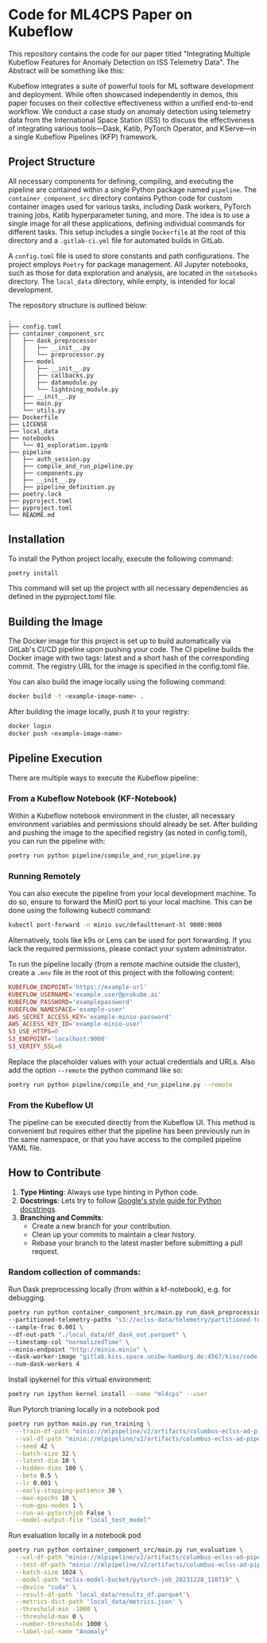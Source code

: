 # Code for ML4CPS Paper on Kubeflow

This repository contains the code for our paper titled "Integrating Multiple Kubeflow Features for Anomaly Detection on ISS Telemetry Data".
The Abstract will be something like this:

Kubeflow integrates a suite of powerful tools for ML software development and deployment.
While often showcased independently in demos, this paper focuses on their collective effectiveness within a unified end-to-end workflow.
We conduct a case study on anomaly detection using telemetry data from the International Space Station (ISS) to discuss the effectiveness of integrating various tools—Dask, Katib, PyTorch Operator, and KServe—in a single Kubeflow Pipelines (KFP) framework.

## Project Structure

All necessary components for defining, compiling, and executing the pipeline are contained within a single Python package named `pipeline`.
The `container_component_src` directory contains Python code for custom container images used for various tasks, including Dask workers, PyTorch training jobs, Katib hyperparameter tuning, and more.
The idea is to use a single image for all these applications, defining individual commands for different tasks.
This setup includes a single `Dockerfile` at the root of this directory and a `.gitlab-ci.yml` file for automated builds in GitLab.

A `config.toml` file is used to store constants and path configurations.
The project employs `Poetry` for package management.
All Jupyter notebooks, such as those for data exploration and analysis, are located in the `notebooks` directory.
The `local_data` directory, while empty, is intended for local development.

The repository structure is outlined below:

```text
.
├── config.toml
├── container_component_src
│   ├── dask_preprocessor
│   │   ├── __init__.py
│   │   └── preprocessor.py
│   ├── model
│   │   ├── __init__.py
│   │   ├── callbacks.py
│   │   ├── datamodule.py
│   │   └── lightning_module.py
│   ├── __init__.py
│   ├── main.py
│   └── utils.py
├── Dockerfile
├── LICENSE
├── local_data
├── notebooks
│   └── 01_exploration.ipynb
├── pipeline
│   ├── auth_session.py
│   ├── compile_and_run_pipeline.py
│   ├── components.py
│   ├── __init__.py
│   ├── pipeline_definition.py
├── poetry.lock
├── pyproject.toml
├── pyproject.toml
└── README.md
```

## Installation

To install the Python project locally, execute the following command:

```sh
poetry install
```

This command will set up the project with all necessary dependencies as defined in the pyproject.toml file.

## Building the Image

The Docker image for this project is set up to build automatically via GitLab's CI/CD pipeline upon pushing your code.
The CI pipeline builds the Docker image with two tags: latest and a short hash of the corresponding commit.
The registry URL for the image is specified in the config.toml file.

You can also build the image locally using the following command:

```sh
docker build -t <example-image-name> .
```

After building the image locally, push it to your registry:

```sh
docker login
docker push <example-image-name>
```

## Pipeline Execution

There are multiple ways to execute the Kubeflow pipeline:

### From a Kubeflow Notebook (KF-Notebook)

Within a Kubeflow notebook environment in the cluster, all necessary environment variables and permissions should already be set. After building and pushing the image to the specified registry (as noted in config.toml), you can run the pipeline with:

```sh
poetry run python pipeline/compile_and_run_pipeline.py
```

### Running Remotely

You can also execute the pipeline from your local development machine.
To do so, ensure to forward the MinIO port to your local machine.
This can be done using the following kubectl command:

```sh
kubectl port-forward -n minio svc/defaulttenant-hl 9000:9000
```

Alternatively, tools like k9s or Lens can be used for port forwarding.
If you lack the required permissions, please contact your system administrator.

To run the pipeline locally (from a remote machine outside the cluster), create a `.env` file in the root of this project with the following content:

```toml
KUBEFLOW_ENDPOINT='https://example-url'
KUBEFLOW_USERNAME='example.user@prokube.ai'
KUBEFLOW_PASSWORD='examplepassword'
KUBEFLOW_NAMESPACE='example-user'
AWS_SECRET_ACCESS_KEY='example-minio-password'
AWS_ACCESS_KEY_ID='example-minio-user'
S3_USE_HTTPS=0
S3_ENDPOINT='localhost:9000'
S3_VERIFY_SSL=0
```

Replace the placeholder values with your actual credentials and URLs.
Also add the option `--remote` the python command like so:

```bash
poetry run python pipeline/compile_and_run_pipeline.py --remote
```

### From the Kubeflow UI

The pipeline can be executed directly from the Kubeflow UI.
This method is convenient but requires either that the pipeline has been previously run in the same namespace, or that you have access to the compiled pipeline YAML file.

## How to Contribute

1. **Type Hinting**: Always use type hinting in Python code.
2. **Docstrings**: Lets try to follow [Google's style guide for Python docstrings](https://google.github.io/styleguide/pyguide.html).
3. **Branching and Commits**:
   - Create a new branch for your contribution.
   - Clean up your commits to maintain a clear history.
   - Rebase your branch to the latest master before submitting a pull request.

### Random collection of commands:

Run Dask preprocessing locally (from within a kf-notebook), e.g. for debugging.

```bash
poetry run python container_component_src/main.py run_dask_preprocessing \
--partitioned-telemetry-paths "s3://eclss-data/telemetry/partitioned-telemetry/*/*" \
--sample-frac 0.001 \
--df-out-path "./local_data/df_dask_out.parquet" \
--timestamp-col "normalizedTime" \
--minio-endpoint "http://minio.minio" \
--dask-worker-image "gitlab.kiss.space.unibw-hamburg.de:4567/kiss/code-ml4cps-paper/columbus-ad:commit-c2f04ede" \
--num-dask-workers 4
```

Install ipykernel for this virtual environment:

```sh
poetry run ipython kernel install --name "ml4cps" --user
```

Run Pytorch trianing locally in a notebook pod
```sh
poetry run python main.py run_training \
  --train-df-path "minio://mlpipeline/v2/artifacts/columbus-eclss-ad-pipeline/cbce7a80-12a3-4b6b-a8cf-d72110f754ac/scale-dataframes/train_df_scaled" \
  --val-df-path "minio://mlpipeline/v2/artifacts/columbus-eclss-ad-pipeline/cbce7a80-12a3-4b6b-a8cf-d72110f754ac/scale-dataframes/val_df_scaled" \
  --seed 42 \
  --batch-size 32 \
  --latent-dim 10 \
  --hidden-dims 100 \
  --beta 0.5 \
  --lr 0.001 \
  --early-stopping-patience 30 \
  --max-epochs 10 \
  --num-gpu-nodes 1 \
  --run-as-pytorchjob False \
  --model-output-file "local_test_model"
```

Run evaluation locally in a notebook pod
```sh
poetry run python container_component_src/main.py run_evaluation \
  --val-df-path "minio://mlpipeline/v2/artifacts/columbus-eclss-ad-pipeline/af29dcf9-e43e-4e95-951a-83120beb60dc/scale-dataframes/val_df_scaled" \
  --test-df-path "minio://mlpipeline/v2/artifacts/columbus-eclss-ad-pipeline/af29dcf9-e43e-4e95-951a-83120beb60dc/scale-dataframes/test_df_scaled" \
  --batch-size 1024 \
  --model-path "eclss-model-bucket/pytorch-job_20231228_110719" \
  --device "cuda" \
  --result-df-path 'local_data/results_df.parquet'\
  --metrics-dict-path 'local_data/metrics.json' \
  --threshold-min -1000 \
  --threshold-max 0 \
  --number-thresholds 1000 \
  --label-col-name "Anomaly"
```
